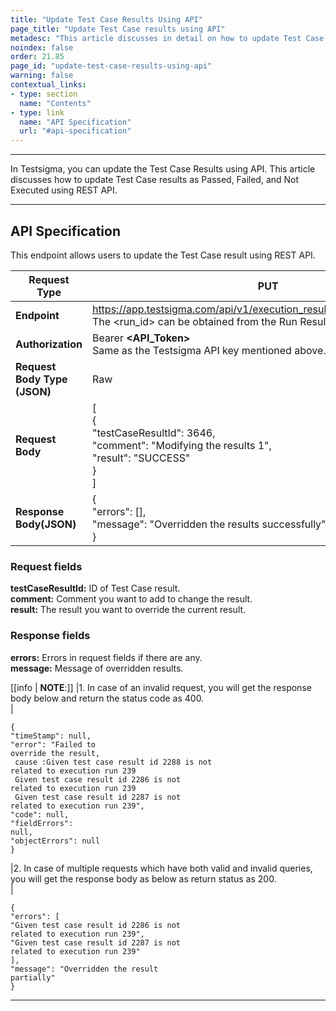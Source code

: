 ```yaml
---
title: "Update Test Case Results Using API"
page_title: "Update Test Case results using API"
metadesc: "This article discusses in detail on how to update Test Case results as Passed, Failed, and Not Executed using API using REST API in Testsigma."
noindex: false
order: 21.85
page_id: "update-test-case-results-using-api"
warning: false
contextual_links:
- type: section
  name: "Contents"
- type: link
  name: "API Specification"
  url: "#api-specification"
---
```


---

In Testsigma, you can update the Test Case Results using API. This article discusses how to update Test Case results as Passed, Failed, and Not Executed using REST API.

---

## **API Specification**

This endpoint allows users to update the Test Case result using REST API.

|**Request Type**|**PUT**|
|---|---|
|**Endpoint**|https://app.testsigma.com/api/v1/execution_results/&lt;run_id&gt;/override<br> The &lt;run_id&gt; can be obtained from the Run Results.|
|**Authorization**|Bearer **<API\_Token>**<br>Same as the Testsigma API key mentioned above.|
|**Request Body Type (JSON)**|Raw|
|**Request Body**|[<br>{<br>"testCaseResultId": 3646,<br>"comment": "Modifying the results 1",<br>"result": "SUCCESS"<br>}<br>]<br>|
|**Response Body(JSON)**|{<br>"errors": [],<br>"message": "Overridden the results successfully"<br>}|


### **Request fields**
**testCaseResultId:** ID of Test Case result.<br>
**comment:** Comment you want to add to change the result.<br> 
**result:** The result you want to override the current result.<br> 


### **Response fields**
**errors:** Errors in request fields if there are any.<br> 
**message:** Message of overridden results.<br> 



[[info | **NOTE**:]]
|1. In case of an invalid request, you will get the response body below and return the status code as 400.<br>
|<pre><code>{<br>"timeStamp": null,<br>"error": "Failed to override the result, <br> cause :Given test case result id 2288 is not related to execution run 239 <br> Given test case result id 2286 is not related to execution run 239 <br> Given test case result id 2287 is not related to execution run 239",<br>"code": null,<br>"fieldErrors": null,<br>"objectErrors": null<br>}</code></pre>
|2. In case of multiple requests which have both valid and invalid queries, you will get the response body as below as return status as 200.<br>
|<pre><code>{<br>"errors": [<br>"Given test case result id 2286 is not related to execution run 239",<br>"Given test case result id 2287 is not related to execution run 239"<br>],<br>"message": "Overridden the result partially"<br>}</code></pre>



---